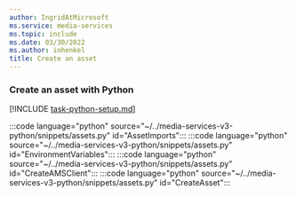 ```yaml
---
author: IngridAtMicrosoft
ms.service: media-services
ms.topic: include
ms.date: 03/30/2022
ms.author: inhenkel
title: Create an asset
---
```


### Create an asset with Python

[!INCLUDE [task-python-setup.md](python-snippets-env.md)]

:::code language="python" source="~/../media-services-v3-python/snippets/assets.py" id="AssetImports":::
:::code language="python" source="~/../media-services-v3-python/snippets/assets.py" id="EnvironmentVariables":::
:::code language="python" source="~/../media-services-v3-python/snippets/assets.py" id="CreateAMSClient":::
:::code language="python" source="~/../media-services-v3-python/snippets/assets.py" id="CreateAsset":::
